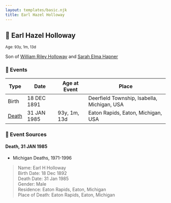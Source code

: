 ```yaml
---
layout: templates/basic.njk
title: Earl Hazel Holloway
---
```

## 🔵 Earl Hazel Holloway
<small>Age: 93y, 1m, 13d</small>

Son of [William Riley Holloway](/people/9/90949012) and [Sarah Elma Hapner](/people/2/20173654)

### 📆 Events

Type | Date | Age at Event | Place
------ | ------ | ------ | ------
Birth | 18 DEC 1891 |  | Deerfield Township, Isabella, Michigan, USA
[Death](#event-event-3) | 31 JAN 1985 | 93y, 1m, 13d | Eaton Rapids, Eaton, Michigan, USA

### 📰 Event Sources

#### <a id="event-event-3"></a> Death, 31 JAN 1985
* Michigan Deaths, 1971-1996
>   
  > Name: Earl H Holloway  
  > Birth Date: 18 Dec 1892  
  > Death Date: 31 Jan 1985  
  > Gender: Male  
  > Residence: Eaton Rapids, Eaton, Michigan  
  > Place of Death: Eaton Rapids, Eaton, Michigan
